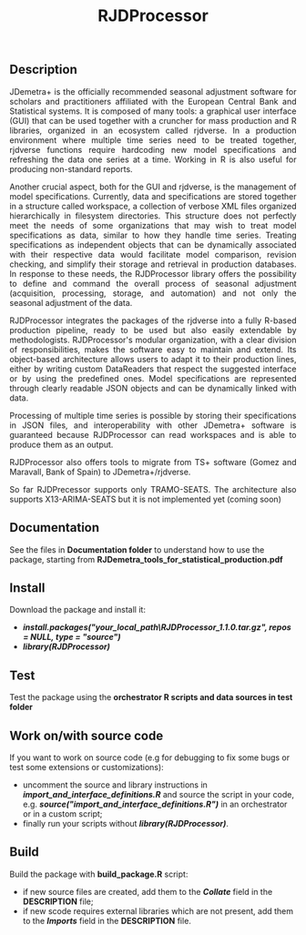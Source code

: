 <h1 align="center"><b>RJDProcessor</b></h1>
</br>

<h2><b>Description</b></h1>
<p align="justify">JDemetra+ is the officially recommended seasonal adjustment software for scholars and practitioners affiliated with the European Central Bank and Statistical systems. It is composed of many tools: a graphical user interface (GUI) that can be used together with a cruncher for mass production and R libraries, organized in an ecosystem called rjdverse. In a production environment where multiple time series need to be treated together, rjdverse functions require hardcoding new model specifications and refreshing the data one series at a time. Working in R is also useful for producing non-standard reports.</p>

<p align="justify">Another crucial aspect, both for the GUI and rjdverse, is the management of model specifications. Currently, data and specifications are stored together in a structure called workspace, a collection of verbose XML files organized hierarchically in filesystem directories. This structure does not perfectly meet the needs of some organizations that may wish to treat model specifications as data, similar to how they handle time series. Treating specifications as independent objects that can be dynamically associated with their respective data would facilitate model comparison, revision checking, and simplify their storage and retrieval in production databases. In response to these needs, the RJDProcessor library offers the possibility to define and command the overall process of seasonal adjustment (acquisition, processing, storage, and automation) and not only the seasonal adjustment of the data. </p>

<p align="justify">RJDProcessor integrates the packages of the rjdverse into a fully R-based production pipeline, ready to be used but also easily extendable by methodologists. RJDProcessor's modular organization, with a clear division of responsibilities, makes the software easy to maintain and extend. Its object-based architecture allows users to adapt it to their production lines, either by writing custom DataReaders that respect the suggested interface or by using the predefined ones. Model specifications are represented through clearly readable JSON objects and can be dynamically linked with data.</p>

<p align="justify">Processing of multiple time series is possible by storing their specifications in JSON files, and interoperability with other JDemetra+ software is guaranteed because RJDProcessor can read workspaces and is able to produce them as an output.</p>

<p align="justify">RJDProcessor also offers tools to migrate from TS+ software (Gomez and Maravall, Bank of Spain) to JDemetra+/rjdverse.</p>

<p align="justify">So far RJDPrecessor supports only TRAMO-SEATS. The architecture also supports X13-ARIMA-SEATS but it is not implemented yet (coming soon) </p>


<h2><b>Documentation</b></h1>

See the files in **Documentation folder** to understand how to use the package, starting from **RJDemetra_tools_for_statistical_production.pdf**

<h2><b>Install</b></h2>

Download the package and install it:
  * **_install.packages("your_local_path\\RJDProcessor_1.1.0.tar.gz", repos = NULL, type = "source")_**
  * **_library(RJDProcessor)_**

<h2><b>Test</b></h2>

Test the package using the **orchestrator R scripts and data sources in test folder**

<h2><b>Work on/with source code</b></h2>

If you want to work on source code (e.g for debugging to fix some bugs or test some extensions or customizations):
  * uncomment the source and library instructions in **_import_and_interface_definitions.R_** and source the script in your code, e.g. **_source("import_and_interface_definitions.R")_** in an orchestrator or in a custom script; 
  * finally run your scripts without **_library(RJDProcessor)_**.

<h2><b>Build</b></h2>

Build the package with **build_package.R** script:
  * if new source files are created, add them to the **_Collate_** field in the **DESCRIPTION** file;
  * if new scode requires external libraries which are not present, add them to the **_Imports_** field in the **DESCRIPTION** file.

